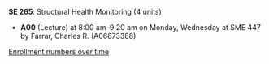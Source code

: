 **SE 265**: Structural Health Monitoring (4 units)

- **A00** (Lecture) at 8:00 am–9:20 am on Monday, Wednesday at SME 447 by Farrar, Charles R. (A06873388)

[Enrollment numbers over time](./SE265.tsv)
